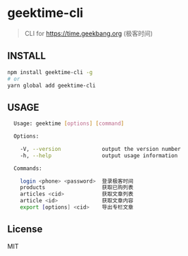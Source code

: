 # geektime-cli

> CLI for <https://time.geekbang.org> (极客时间)

## INSTALL
```bash
npm install geektime-cli -g
# or
yarn global add geektime-cli
```

## USAGE
```bash
  Usage: geektime [options] [command]

  Options:

    -V, --version             output the version number
    -h, --help                output usage information

  Commands:

    login <phone> <password>  登录极客时间
    products                  获取已购列表
    articles <cid>            获取文章列表
    article <id>              获取文章内容
    export [options] <cid>    导出专栏文章
```

## License

MIT
